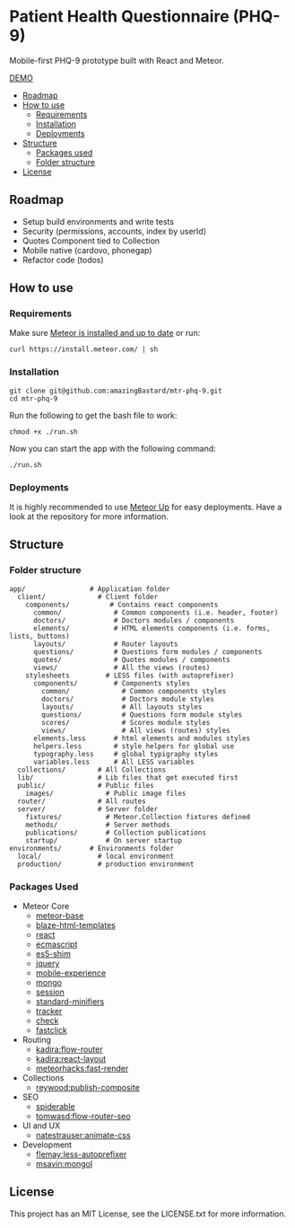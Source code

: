 # Patient Health Questionnaire (PHQ-9)

Mobile-first PHQ-9 prototype built with React and Meteor.

[DEMO](http://phq9.meteor.com)

* [Roadmap](#roadmap)
* [How to use](#how-to-use)
  * [Requirements](#requirements)
  * [Installation](#installation)
  * [Deployments](#deployments)
* [Structure](#structure)
  * [Packages used](#packages-used)
  * [Folder structure](#folder-structure)
* [License](#license)

## Roadmap

* Setup build environments and write tests
* Security (permissions, accounts, index by userId)
* Quotes Component tied to Collection
* Mobile native (cardovo, phonegap)
* Refactor code (todos)

## How to use

### Requirements

Make sure [Meteor is installed and up to date](https://www.meteor.com/install) or run:

```
curl https://install.meteor.com/ | sh
```

### Installation

```
git clone git@github.com:amazingBastard/mtr-phq-9.git
cd mtr-phq-9
```

Run the following to get the bash file to work:

```
chmod +x ./run.sh
```

Now you can start the app with the following command:

```
./run.sh
```

### Deployments

It is highly recommended to use [Meteor Up](https://github.com/arunoda/meteor-up) for easy deployments.
Have a look at the repository for more information.

## Structure

### Folder structure

```
app/                # Application folder
  client/             # Client folder
    components/          # Contains react components
      common/             # Common components (i.e. header, footer)
      doctors/            # Doctors modules / components
      elements/           # HTML elements components (i.e. forms, lists, buttons)
      layouts/            # Router layouts
      questions/          # Questions form modules / components
      quotes/             # Quotes modules / components
      views/              # All the views (routes)
    stylesheets         # LESS files (with autoprefixer)
      components/         # Components styles
        common/             # Common components styles
        doctors/            # Doctors module styles
        layouts/            # All layouts styles
        questions/          # Questions form module styles
        scores/             # Scores module styles
        views/              # All views (routes) styles
      elements.less       # html elements and modules styles
      helpers.less        # style helpers for global use
      typography.less     # global typigraphy styles
      variables.less      # All LESS variables
  collections/        # All Collections
  lib/                # Lib files that get executed first
  public/             # Public files
    images/             # Public image files
  router/             # All routes
  server/             # Server folder
    fixtures/           # Meteor.Collection fixtures defined
    methods/            # Server methods
    publications/       # Collection publications
    startup/            # On server startup
environments/       # Environments folder
  local/              # local environment
  production/         # production environment

```

### Packages Used

* Meteor Core
  * [meteor-base](http://github.com/meteor/meteor/tree/devel/packages/meteor-base)
  * [blaze-html-templates](https://github.com/meteor/meteor/tree/devel/packages/blaze-html-templates)
  * [react](http://github.com/meteor/meteor/tree/devel/packages/react)
  * [ecmascript](https://github.com/meteor/meteor/tree/devel/packages/ecmascript)
  * [es5-shim](https://github.com/meteor/meteor/tree/devel/packages/es5-shim)
  * [jquery](https://github.com/meteor/meteor/tree/devel/packages/jquery)
  * [mobile-experience](https://github.com/meteor/meteor/tree/devel/packages/mobile-experience)
  * [mongo](https://github.com/meteor/meteor/tree/devel/packages/mongo)
  * [session](https://github.com/meteor/meteor/tree/devel/packages/session)
  * [standard-minifiers](https://github.com/meteor/meteor/tree/devel/packages/standard-minifiers)
  * [tracker](https://github.com/meteor/meteor/tree/devel/packages/tracker)
  * [check](https://github.com/meteor/meteor/tree/devel/packages/check)
  * [fastclick](http://github.com/meteor/meteor/tree/devel/packages/fastclick)
* Routing
  * [kadira:flow-router](https://github.com/kadirahq/flow-router)
  * [kadira:react-layout](https://github.com/kadirahq/meteor-react-layout)
  * [meteorhacks:fast-render](https://github.com/meteorhacks/fast-render)
* Collections
  * [reywood:publish-composite](https://github.com/englue/meteor-publish-composite)
* SEO
  * [spiderable](http://github.com/meteor/meteor/tree/devel/packages/spiderable)
  * [tomwasd:flow-router-seo](https://github.com/tomwasd/flow-router-seo)
* UI and UX
  * [natestrauser:animate-css](https://github.com/nate-strauser/meteor-animate-css)
* Development
  * [flemay:less-autoprefixer](https://github.com/flemay/less-autoprefixer)
  * [msavin:mongol](https://github.com/msavin/Mongol)

## License

This project has an MIT License, see the LICENSE.txt for more information.
